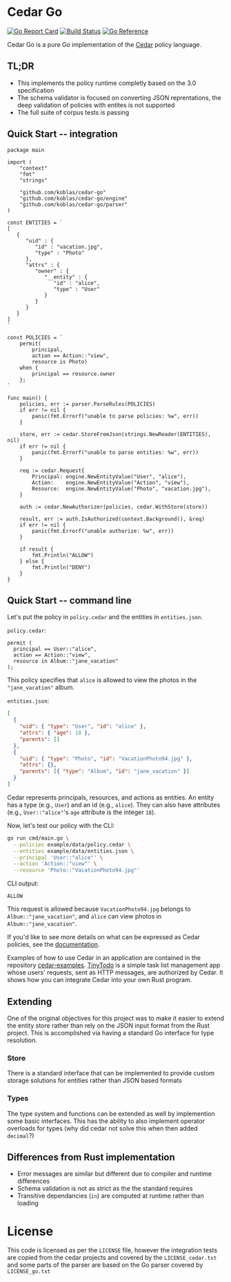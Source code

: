 # Cedar Go

[![Go Report Card](https://goreportcard.com/badge/github.com/koblas/cedar-go)](https://goreportcard.com/report/github.com/koblas/cedar-go)
[![Build Status](https://github.com/koblas/cedar-go/actions/workflows/ci.yaml/badge.svg?branch=main)](https://github.com/koblas/cedar-go/actions)
[![Go Reference](https://pkg.go.dev/badge/github.com/koblas/cedar-go)](https://pkg.go.dev/github.com/koblas/cedar-go)

<!-- [![CII Best Practices](https://bestpractices.coreinfrastructure.org/TODO)](https://bestpractices.coreinfrastructure.org/TODO) -->

Cedar Go is a pure Go implementation of the [Cedar](https://www.cedarpolicy.com/) policy language.

## TL;DR

- This implements the policy runtime completly based on the 3.0 specification
- The schema validator is focused on converting JSON reprentations, the deep validation of policies with entites is not supported
- The full suite of corpus tests is passing

## Quick Start -- integration

```
package main

import (
	"context"
	"fmt"
	"strings"

	"github.com/koblas/cedar-go"
	"github.com/koblas/cedar-go/engine"
	"github.com/koblas/cedar-go/parser"
)

const ENTITIES = `
[
   {
      "uid" : {
         "id" : "vacation.jpg",
         "type" : "Photo"
      },
      "attrs" : {
         "owner" : {
            "__entity" : {
               "id" : "alice",
               "type" : "User"
            }
         }
      }
   }
]
`

const POLICIES = `
    permit(
        principal,
        action == Action::"view",
        resource is Photo)
    when {
        principal == resource.owner
    };
`

func main() {
	policies, err := parser.ParseRules(POLICIES)
	if err != nil {
		panic(fmt.Errorf("unable to parse policies: %w", err))
	}

	store, err := cedar.StoreFromJson(strings.NewReader(ENTITIES), nil)
	if err != nil {
		panic(fmt.Errorf("unable to parse entities: %w", err))
	}

	req := cedar.Request{
		Principal: engine.NewEntityValue("User", "alice"),
		Action:    engine.NewEntityValue("Action", "view"),
		Resource:  engine.NewEntityValue("Photo", "vacation.jpg"),
	}

	auth := cedar.NewAuthorizer(policies, cedar.WithStore(store))

	result, err := auth.IsAuthorized(context.Background(), &req)
	if err != nil {
		panic(fmt.Errorf("unable authorize: %w", err))
	}

	if result {
		fmt.Println("ALLOW")
	} else {
		fmt.Println("DENY")
	}
}
```

## Quick Start -- command line

Let's put the policy in `policy.cedar` and the entities in `entities.json`.

`policy.cedar`:

```cedar
permit (
  principal == User::"alice",
  action == Action::"view",
  resource in Album::"jane_vacation"
);
```

This policy specifies that `alice` is allowed to view the photos in the `"jane_vacation"` album.

`entities.json`:

```json
[
  {
    "uid": { "type": "User", "id": "alice" },
    "attrs": { "age": 18 },
    "parents": []
  },
  {
    "uid": { "type": "Photo", "id": "VacationPhoto94.jpg" },
    "attrs": {},
    "parents": [{ "type": "Album", "id": "jane_vacation" }]
  }
]
```

Cedar represents principals, resources, and actions as entities. An entity has a type (e.g., `User`) and an id (e.g., `alice`). They can also have attributes (e.g., `User::"alice"`'s `age` attribute is the integer `18`).

Now, let's test our policy with the CLI:

```sh
go run cmd/main.go \
  --policies example/data/policy.cedar \
  --entities example/data/entities.json \
  --principal 'User::"alice"' \
  --action 'Action::"view"' \
  --resource 'Photo::"VacationPhoto94.jpg"'
```

CLI output:

```
ALLOW
```

This request is allowed because `VacationPhoto94.jpg` belongs to `Album::"jane_vacation"`, and `alice` can view photos in `Album::"jane_vacation"`.

If you'd like to see more details on what can be expressed as Cedar policies, see the [documentation](https://docs.cedarpolicy.com).

Examples of how to use Cedar in an application are contained in the repository [cedar-examples](https://github.com/cedar-policy/cedar-examples). [TinyTodo](https://github.com/cedar-policy/cedar-examples/tree/main/tinytodo) is a simple task list management app whose users' requests, sent as HTTP messages, are authorized by Cedar. It shows how you can integrate Cedar into your own Rust program.

## Extending

One of the original objectives for this project was to make it easier to extend the entity store rather than rely on the
JSON input format from the Rust project. This is accomplished via having a standard Go interface for type resolution.

### Store

There is a standard interface that can be implemented to provide custom storage solutions for
entities rather than JSON based formats

### Types

The type system and functions can be extended as well by implemention some basic interfaces. This
has the ability to also implement operator overloads for types (why did cedar not solve this when
then added `decimal`?)

## Differences from Rust implementation

- Error messages are similar but different due to compiler and runtime differences
- Schema validation is not as strict as the the standard requires
- Transitive dependancies (`in`) are computed at runtime rather than loading

# License

This code is licensed as per the `LICENSE` file, however the integration tests are
copied from the cedar projects and covered by the `LICENSE_cedar.txt` and some parts
of the parser are based on the Go parser covered by `LICENSE_go.txt`
